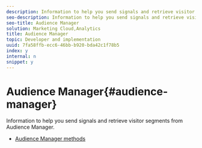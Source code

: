 ```yaml
---
description: Information to help you send signals and retrieve visitor segments from Audience Manager.
seo-description: Information to help you send signals and retrieve visitor segments from Audience Manager.
seo-title: Audience Manager
solution: Marketing Cloud,Analytics
title: Audience Manager
topic: Developer and implementation
uuid: 7fa58ffb-ecc6-46bb-b920-bda42c1f78b5
index: y
internal: n
snippet: y
---
```


# Audience Manager{#audience-manager}

Information to help you send signals and retrieve visitor segments from Audience Manager.

+ [Audience Manager methods](audience-manager-methods.md)